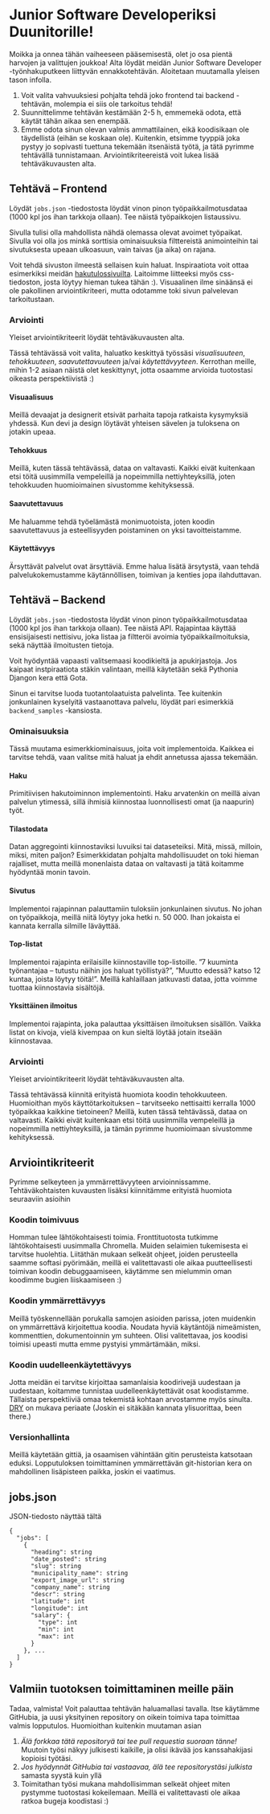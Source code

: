 # Junior Software Developeriksi Duunitorille!

Moikka ja onnea tähän vaiheeseen pääsemisestä, olet jo osa pientä harvojen ja valittujen joukkoa! Alta löydät meidän Junior Software Developer -työnhakuputkeen liittyvän ennakkotehtävän. Aloitetaan muutamalla yleisen tason infolla.

1. Voit valita vahvuuksiesi pohjalta tehdä joko frontend tai backend -tehtävän, molempia ei siis ole tarkoitus tehdä!
2. Suunnittelimme tehtävän kestämään 2-5 h, emmemekä odota, että käytät tähän aikaa sen enempää.
3. Emme odota sinun olevan valmis ammattilainen, eikä koodisikaan ole täydellistä (eihän se koskaan ole). Kuitenkin, etsimme tyyppiä joka pystyy jo sopivasti tuettuna tekemään itsenäistä työtä, ja tätä pyrimme tehtävällä tunnistamaan. Arviointikriteereistä voit lukea lisää tehtäväkuvausten alta.


## Tehtävä – Frontend

Löydät `jobs.json` -tiedostosta löydät vinon pinon työpaikkailmotusdataa (1000 kpl jos ihan tarkkoja ollaan). Tee näistä työpaikkojen listaussivu.

Sivulla tulisi olla mahdollista nähdä olemassa olevat avoimet työpaikat. Sivulla voi olla jos minkä sorttisia ominaisuuksia filttereistä animointeihin tai sivutuksesta upeaan ulkoasuun, vain taivas (ja aika) on rajana.

Voit tehdä sivuston ilmeestä sellaisen kuin haluat. Inspiraatiota voit ottaa esimerkiksi meidän [hakutulossivuilta](https://duunitori.fi/tyopaikat). Laitoimme liitteeksi myös css-tiedoston, josta löytyy hieman tukea tähän :). Visuaalinen ilme sinäänsä ei ole pakollinen arviointikriteeri, mutta odotamme toki sivun palvelevan tarkoitustaan.


### Arviointi
Yleiset arviointikriteerit löydät tehtäväkuvausten alta.

Tässä tehtävässä voit valita, haluatko keskittyä työssäsi _visualisuuteen_, _tehokkuuteen_, _saavutettavuuteen_ ja/vai _käytettävyyteen_. Kerrothan meille, mihin 1-2 asiaan näistä olet keskittynyt, jotta osaamme arvioida tuotostasi oikeasta perspektiivistä :)


#### Visuaalisuus
Meillä devaajat ja designerit etsivät parhaita tapoja ratkaista kysymyksiä yhdessä. Kun devi ja design löytävät yhteisen sävelen ja tuloksena on jotakin upeaa.

#### Tehokkuus
Meillä, kuten tässä tehtävässä, dataa on valtavasti. Kaikki eivät kuitenkaan etsi töitä uusimmilla vempeleillä ja nopeimmilla nettiyhteyksillä, joten tehokkuuden huomioimainen sivustomme kehityksessä.

#### Saavutettavuus
Me haluamme tehdä työelämästä monimuotoista, joten koodin saavutettavuus ja esteellisyyden poistaminen on yksi tavoitteistamme.


#### Käytettävyys
Ärsyttävät palvelut ovat ärsyttäviä. Emme halua lisätä ärsytystä, vaan tehdä palvelukokemustamme käytännöllisen, toimivan ja kenties jopa ilahduttavan.



## Tehtävä – Backend

Löydät `jobs.json` -tiedostosta löydät vinon pinon työpaikkailmotusdataa (1000 kpl jos ihan tarkkoja ollaan). Tee näistä API. Rajapintaa käyttää ensisijaisesti nettisivu, joka listaa ja filtteröi avoimia työpaikkailmoituksia, sekä näyttää ilmoitusten tietoja.

Voit hyödyntää vapaasti valitsemaasi koodikieltä ja apukirjastoja. Jos kaipaat instpiraatiota stäkin valintaan, meillä käytetään sekä Pythonia Djangon kera että Gota.

Sinun ei tarvitse luoda tuotantolaatuista palvelinta. Tee kuitenkin jonkunlainen kyselyitä vastaanottava palvelu, löydät pari esimerkkiä `backend_samples` -kansiosta.

### Ominaisuuksia

Tässä muutama esimerkkiominaisuus, joita voit implementoida. Kaikkea ei tarvitse tehdä, vaan valitse mitä haluat ja ehdit annetussa ajassa tekemään.

#### Haku
Primitiivisen hakutoiminnon implementointi. Haku arvatenkin on meillä aivan palvelun ytimessä, sillä ihmisiä kiinnostaa luonnollisesti omat (ja naapurin) työt.

#### Tilastodata
Datan aggregointi kiinnostaviksi luvuiksi tai dataseteiksi. Mitä, missä, milloin, miksi, miten paljon? Esimerkkidatan pohjalta mahdollisuudet on toki hieman rajalliset, mutta meillä monenlaista dataa on valtavasti ja tätä koitamme hyödyntää monin tavoin.

#### Sivutus
Implementoi rajapinnan palauttamiin tuloksiin jonkunlainen sivutus. No johan on työpaikkoja, meillä niitä löytyy joka hetki n. 50 000. Ihan jokaista ei kannata kerralla silmille läväyttää.

#### Top-listat
Implementoi rajapinta erilaisille kiinnostaville top-listoille. ”7 kuuminta työnantajaa – tutustu näihin jos haluat työllistyä?”, ”Muutto edessä? katso 12 kuntaa, joista löytyy töitä!”. Meillä kahlaillaan jatkuvasti dataa, jotta voimme tuottaa kiinnostavia sisältöjä.

#### Yksittäinen ilmoitus
Implementoi rajapinta, joka palauttaa yksittäisen ilmoituksen sisällön. Vaikka listat on kivoja, vielä kivempaa on kun sieltä löytää jotain itseään kiinnostavaa.


### Arviointi
Yleiset arviointikriteerit löydät tehtäväkuvausten alta.

Tässä tehtävässä kiinnitä erityistä huomiota koodin tehokkuuteen. Huomioithan myös käyttötarkoituksen – tarvitseeko nettisaitti kerralla 1000 työpaikkaa kaikkine tietoineen? Meillä, kuten tässä tehtävässä, dataa on valtavasti. Kaikki eivät kuitenkaan etsi töitä uusimmilla vempeleillä ja nopeimmilla nettiyhteyksillä, ja tämän pyrimme huomioimaan sivustomme kehityksessä.


## Arviointikriteerit

Pyrimme selkeyteen ja ymmärrettävyyteen arvioinnissamme. Tehtäväkohtaisten kuvausten lisäksi kiinnitämme erityistä huomiota seuraaviin asioihin

### Koodin toimivuus
Homman tulee lähtökohtaisesti toimia. Fronttituotosta tutkimme lähtökohtaisesti uusimmalla Chromella. Muiden selaimien tukemisesta ei tarvitse huolehtia. Liitäthän mukaan selkeät ohjeet, joiden perusteella saamme softasi pyörimään, meillä ei valitettavasti ole aikaa puutteellisesti toimivan koodin debuggaamiseen, käytämme sen mielummin oman koodimme bugien liiskaamiseen :)

### Koodin ymmärrettävyys
Meillä työskennellään porukalla samojen asioiden parissa, joten muidenkin on ymmärrettävä kirjoitettua koodia. Noudata hyviä käytäntöjä nimeämisten, kommenttien, dokumentoinnin ym suhteen. Olisi valitettavaa, jos koodisi toimisi upeasti mutta emme pystyisi ymmärtämään, miksi.

### Koodin uudelleenkäytettävyys
Jotta meidän ei tarvitse kirjoittaa samanlaisia koodirivejä uudestaan ja uudestaan, koitamme tunnistaa uudelleenkäytettävät osat koodistamme. Tällaista perspektiiviä omaa tekemistä kohtaan arvostamme myös sinulta. [DRY](https://en.wikipedia.org/wiki/Don%27t_repeat_yourself) on mukava periaate (Joskin ei sitäkään kannata ylisuorittaa, been there.)

### Versionhallinta
Meillä käytetään gittiä, ja osaamisen vähintään gitin perusteista katsotaan eduksi. Lopputuloksen toimittaminen ymmärrettävän git-historian kera on mahdollinen lisäpisteen paikka, joskin ei vaatimus.

## jobs.json

JSON-tiedosto näyttää tältä

```
{
  "jobs": [
    {
      "heading": string
      "date_posted": string
      "slug": string
      "municipality_name": string
      "export_image_url": string
      "company_name": string
      "descr": string
      "latitude": int
      "longitude": int
      "salary": {
        "type": int
        "min": int
        "max": int
      }
    }, ...
  ]
}
```


## Valmiin tuotoksen toimittaminen meille päin

Tadaa, valmista! Voit palauttaa tehtävän haluamallasi tavalla. Itse käytämme GitHubia, ja uusi yksityinen repository on oikein toimiva tapa toimittaa valmis lopputulos. Huomioithan kuitenkin muutaman asian

1. *Älä forkkaa tätä repositoryä tai tee pull requestia suoraan tänne!* Muutoin työsi näkyy julkisesti kaikille, ja olisi ikävää jos kanssahakijasi kopioisi työtäsi.
2. *Jos hyödynnät GitHubia tai vastaavaa, älä tee repositorystäsi julkista* samasta syystä kuin yllä
3. Toimitathan työsi mukana mahdollisimman selkeät ohjeet miten pystymme tuotostasi kokeilemaan. Meillä ei valitettavasti ole aikaa ratkoa bugeja koodistasi :)
